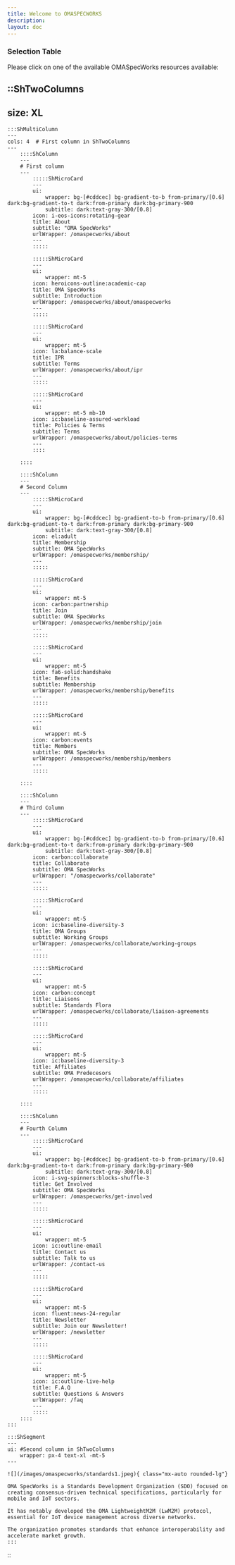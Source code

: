 ```yaml
---
title: Welcome to OMASPECWORKS
description:
layout: doc
---
```

### Selection Table
Please click on one of the available OMASpecWorks resources available:

::ShTwoColumns
---
size: XL
---

    :::ShMultiColumn
    ---
    cols: 4  # First column in ShTwoColumns
    ---
        ::::ShColumn 
        --- 
        # First column
        ---
            :::::ShMicroCard
            ---
            ui:
                wrapper: bg-[#cddcec] bg-gradient-to-b from-primary/[0.6] dark:bg-gradient-to-t dark:from-primary dark:bg-primary-900
                subtitle: dark:text-gray-300/[0.8]
            icon: i-eos-icons:rotating-gear
            title: About
            subtitle: "OMA SpecWorks"
            urlWrapper: /omaspecworks/about
            ---
            :::::

            :::::ShMicroCard
            ---
            ui:
                wrapper: mt-5
            icon: heroicons-outline:academic-cap
            title: OMA SpecWorks
            subtitle: Introduction
            urlWrapper: /omaspecworks/about/omaspecworks
            ---
            :::::

            :::::ShMicroCard
            ---
            ui:
                wrapper: mt-5
            icon: la:balance-scale
            title: IPR
            subtitle: Terms
            urlWrapper: /omaspecworks/about/ipr
            ---
            :::::

            :::::ShMicroCard
            ---
            ui:
                wrapper: mt-5 mb-10
            icon: ic:baseline-assured-workload
            title: Policies & Terms
            subtitle: Terms
            urlWrapper: /omaspecworks/about/policies-terms
            ---
            ::::

        ::::

        ::::ShColumn 
        --- 
        # Second Column
        ---
            :::::ShMicroCard
            ---
            ui:
                wrapper: bg-[#cddcec] bg-gradient-to-b from-primary/[0.6] dark:bg-gradient-to-t dark:from-primary dark:bg-primary-900 
                subtitle: dark:text-gray-300/[0.8]
            icon: el:adult
            title: Membership
            subtitle: OMA SpecWorks
            urlWrapper: /omaspecworks/membership/
            ---
            :::::

            :::::ShMicroCard
            ---
            ui:
                wrapper: mt-5
            icon: carbon:partnership
            title: Join
            subtitle: OMA SpecWorks
            urlWrapper: /omaspecworks/membership/join
            ---
            :::::

            :::::ShMicroCard
            ---
            ui:
                wrapper: mt-5
            icon: fa6-solid:handshake
            title: Benefits
            subtitle: Membership
            urlWrapper: /omaspecworks/membership/benefits
            ---
            :::::

            :::::ShMicroCard
            ---
            ui:
                wrapper: mt-5
            icon: carbon:events
            title: Members 
            subtitle: OMA SpecWorks
            urlWrapper: /omaspecworks/membership/members
            ---
            :::::

        ::::

        ::::ShColumn 
        --- 
        # Third Column
        ---
            :::::ShMicroCard
            ---
            ui:
                wrapper: bg-[#cddcec] bg-gradient-to-b from-primary/[0.6] dark:bg-gradient-to-t dark:from-primary dark:bg-primary-900
                subtitle: dark:text-gray-300/[0.8]
            icon: carbon:collaborate
            title: Collaborate
            subtitle: OMA SpecWorks
            urlWrapper: "/omaspecworks/collaborate"
            ---
            :::::

            :::::ShMicroCard
            ---
            ui:
                wrapper: mt-5
            icon: ic:baseline-diversity-3
            title: OMA Groups
            subtitle: Working Groups
            urlWrapper: /omaspecworks/collaborate/working-groups
            ---
            ::::: 

            :::::ShMicroCard
            ---
            ui:
                wrapper: mt-5
            icon: carbon:concept
            title: Liaisons
            subtitle: Standards Flora
            urlWrapper: /omaspecworks/collaborate/liaison-agreements
            ---
            :::::             
            
            :::::ShMicroCard
            ---
            ui:
                wrapper: mt-5
            icon: ic:baseline-diversity-3
            title: Affiliates
            subtitle: OMA Predecesors
            urlWrapper: /omaspecworks/collaborate/affiliates
            ---
            :::::

        ::::

        ::::ShColumn 
        --- 
        # Fourth Column
        ---
            :::::ShMicroCard
            ---
            ui:
                wrapper: bg-[#cddcec] bg-gradient-to-b from-primary/[0.6] dark:bg-gradient-to-t dark:from-primary dark:bg-primary-900
                subtitle: dark:text-gray-300/[0.8]
            icon: i-svg-spinners:blocks-shuffle-3
            title: Get Involved
            subtitle: OMA SpecWorks
            urlWrapper: /omaspecworks/get-involved
            ---
            :::::

            :::::ShMicroCard
            ---
            ui:
                wrapper: mt-5
            icon: ic:outline-email
            title: Contact us
            subtitle: Talk to us
            urlWrapper: /contact-us
            ---
            :::::

            :::::ShMicroCard
            ---
            ui:
                wrapper: mt-5
            icon: fluent:news-24-regular
            title: Newsletter
            subtitle: Join our Newsletter!
            urlWrapper: /newsletter
            ---
            :::::

            :::::ShMicroCard
            ---
            ui:
                wrapper: mt-5
            icon: ic:outline-live-help
            title: F.A.Q
            subtitle: Questions & Answers
            urlWrapper: /faq
            ---
            :::::
        ::::          
    :::

    :::ShSegment
    ---
    ui: #Second column in ShTwoColumns
        wrapper: px-4 text-xl -mt-5
    ---

    ![](/images/omaspecworks/standards1.jpeg){ class="mx-auto rounded-lg"}

    OMA SpecWorks is a Standards Development Organization (SDO) focused on creating consensus-driven technical specifications, particularly for mobile and IoT sectors.  

    It has notably developed the OMA LightweightM2M (LwM2M) protocol, essential for IoT device management across diverse networks.  

    The organization promotes standards that enhance interoperability and accelerate market growth.
    :::
::





